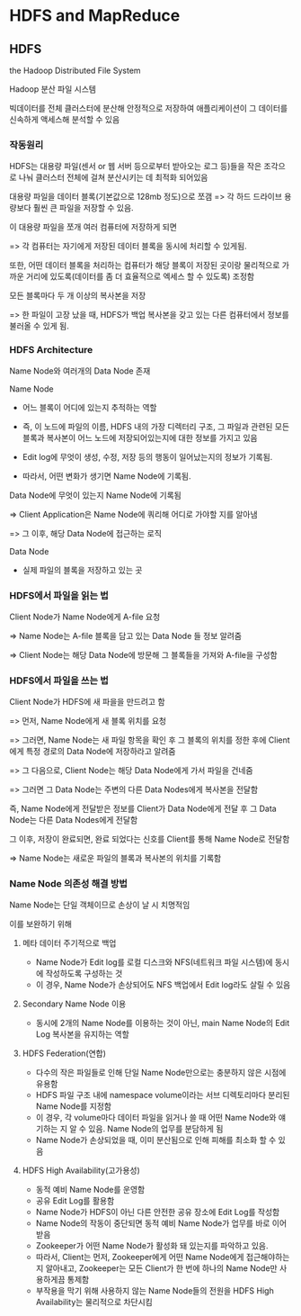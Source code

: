 # HDFS and MapReduce



## HDFS

the Hadoop Distributed File System

Hadoop 분산 파일 시스템



빅데이터를 전체 클러스터에 분산해 안정적으로 저장하여 애플리케이션이 그 데이터를 신속하게 액세스해 분석할 수 있음



### 작동원리

HDFS는 대용량 파일(센서 or 웹 서버 등으로부터 받아오는 로그 등)들을 작은 조각으로 나눠 클러스터 전체에 걸쳐 분산시키는 데 최적화 되어있음



대용량 파일을 데이터 블록(기본값으로 128mb 정도)으로 쪼갬 => 각 하드 드라이브 용량보다 훨씬 큰 파일을 저장할 수 있음.



이 대용량 파일을 쪼개 여러 컴퓨터에 저장하게 되면

=> 각 컴퓨터는 자기에게 저장된 데이터 블록을 동시에 처리할 수 있게됨.



또한, 어떤 데이터 블록을 처리하는 컴퓨터가 해당 블록이 저장된 곳이랑 물리적으로 가까운 거리에 있도록(데이터를 좀 더 효율적으로 엑세스 할 수 있도록) 조정함



모든 블록마다 두 개 이상의 복사본을 저장

=> 한 파일이 고장 났을 때, HDFS가 백업 복사본을 갖고 있는 다른 컴퓨터에서 정보를 불러올 수 있게 됨.



### HDFS Architecture

Name Node와 여러개의 Data Node 존재



Name Node

- 어느 블록이 어디에 있는지 추적하는 역할
- 즉, 이 노드에 파일의 이름, HDFS 내의 가장 디렉터리 구조, 그 파일과 관련된 모든 블록과 복사본이 어느 노드에 저장되어있는지에 대한 정보를 가지고 있음

- Edit log에 무엇이 생성, 수정, 저장 등의 행동이 일어났는지의 정보가 기록됨.

- 따라서, 어떤 변화가 생기면 Name Node에 기록됨.



Data Node에 무엇이 있는지 Name Node에 기록됨

=> Client Application은 Name Node에 쿼리해 어디로 가야할 지를 알아냄

=> 그 이후, 해당 Data Node에 접근하는 로직



Data Node

- 실제 파일의 블록을 저장하고 있는 곳



### HDFS에서 파일을 읽는 법

Client Node가 Name Node에게 A-file 요청

=> Name Node는 A-file 블록을 담고 있는 Data Node 들 정보 알려줌

=> Client Node는 해당 Data Node에 방문해 그 블록들을 가져와 A-file을 구성함



###  HDFS에서 파일을 쓰는 법

Client Node가 HDFS에 새 파을을 만드려고 함

=> 먼저, Name Node에게 새 블록 위치를 요청

=> 그러면, Name Node는 새 파일 항목을 확인 후 그 블록의 위치를 정한 후에 Client에게 특정 경로의 Data Node에 저장하라고 알려줌

=> 그 다음으로, Client Node는 해당 Data Node에게 가서 파일을 건네줌

=> 그러면 그 Data Node는 주변의 다른 Data Nodes에게 복사본을 전달함



즉, Name Node에게 전달받은 정보를 Client가 Data Node에게 전달 후 그 Data Node는 다른 Data Nodes에게 전달함

 

그 이후, 저장이 완료되면, 완료 되었다는 신호를 Client를 통해 Name Node로 전달함

=> Name Node는 새로운 파일의 블록과 복사본의 위치를 기록함





### Name Node 의존성 해결 방법

Name Node는 단일 객체이므로 손상이 날 시 치명적임



이를 보완하기 위해

1. 메타 데이터 주기적으로 백업
   - Name Node가 Edit log를 로컬 디스크와 NFS(네트워크 파일 시스템)에 동시에 작성하도록 구성하는 것
   - 이 경우, Name Node가 손상되어도 NFS 백업에서 Edit log라도 살릴 수 있음
2. Secondary Name Node 이용
   - 동시에 2개의 Name Node를 이용하는 것이 아닌, main Name Node의 Edit Log 복사본을 유지하는 역할
3. HDFS Federation(연합)
   - 다수의 작은 파일들로 인해 단일 Name Node만으로는 충분하지 않은 시점에 유용함
   - HDFS 파일 구조 내에 namespace volume이라는 서브 디렉토리마다 분리된 Name Node를 지정함
   - 이 경우, 각 volume마다 데이터 파일을 읽거나 쓸 때 어떤 Name Node와 얘기하는 지 알 수 있음. Name Node의 업무를 분담하게 됨
   - Name Node가 손상되었을 때, 이미 분산됨으로 인해 피해를 최소화 할 수 있음

4. HDFS High Availability(고가용성)

   - 동적 예비 Name Node를 운영함
   - 공유 Edit Log를 활용함
   - Name Node가 HDFS이 아닌 다른 안전한 공유 장소에 Edit Log를 작성함
   - Name Node의 작동이 중단되면 동적 예비 Name Node가 업무를 바로 이어받음
   - Zookeeper가 어떤 Name Node가 활성화 돼 있는지를 파악하고 있음.
   - 따라서, Client는 먼저, Zookeeper에게 어떤 Name Node에게 접근해야하는지 알아내고, Zookeeper는 모든 Client가 한 번에 하나의 Name Node만 사용하게끔 통제함
   - 부작용을 막기 위해 사용하지 않는 Name Node들의 전원을 HDFS High Availability는 물리적으로 차단시킴

   



